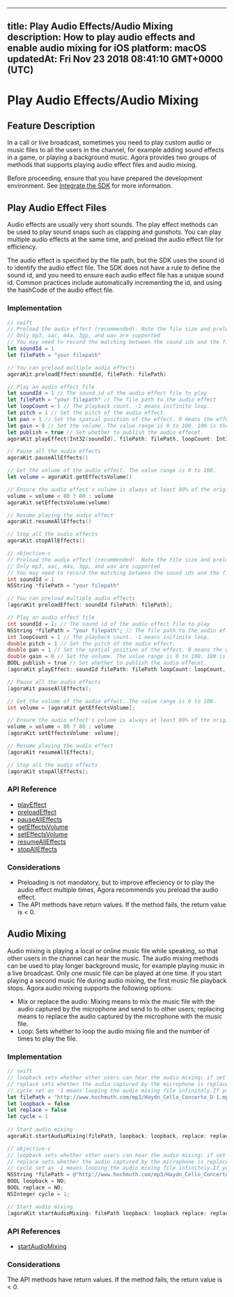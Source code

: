 
---
title: Play Audio Effects/Audio Mixing
description: How to play audio effects and enable audio mixing for iOS
platform: macOS
updatedAt: Fri Nov 23 2018 08:41:10 GMT+0000 (UTC)
---
# Play Audio Effects/Audio Mixing
## Feature Description
In a call or live broadcast, sometimes you need to play custom audio or music files to all the users in the channel, for example adding sound effects in a game, or playing a background music. Agora provides two groups of methods that supports playing audio effect files and audio mixing.

Before proceeding, ensure that you have prepared the development environment. See [Integrate the SDK](../../en/Voice/mac_video.md) for more information.
## Play Audio Effect Files

Audio effects are usually very short sounds. The play effect methods can be used to play sound snaps such as clapping and gunshots. You can play multiple audio effects at the same time, and preload the audio effect file for efficiency.

 The audio effect is specified by the file path, but the SDK uses the sound id to identify the audio effect file. The SDK does not have a rule to define the sound id, and you need to ensure each audio effect file has a unique sound id. Common practices include automatically incrementing the id, and using the hashCode of the audio effect file.

### Implementation

```swift
// swift
// Preload the audio effect (recommended). Note the file size and preload the file before joining the channel.
// Only mp3, aac, m4a, 3gp, and wav are supported
// You may need to record the matching between the sound ids and the file paths.
let soundId = 1
let filePath = "your filepath"

// You can preload multiple audio effects
agoraKit.preloadEffect(soundId, filePath: filePath)

// Play an audio effect file
let soundId = 1 // The sound id of the audio effect file to play
let filePath = "your filepath" // The file path to the audio effect
let loopCount = 1 // The playback count. -1 means inifinite loop.
let pitch = 1 // Set the pitch of the audio effect.
let pan = 1 // Set the spatial position of the effect. 0 means the effect shows ahead.
let gain = 0 // Set the volume. The value range is 0 to 100. 100 is the original volume.
let publish = true // Set whether to publish the audio effecet.
agoraKit.playEffect(Int32(soundId), filePath: filePath, loopCount: Int32(loopCount), pitch: pitch, pan: pan, gain: gain, publish: publish)

// Pause all the audio effects
agoraKit.pauseAllEffects()

// Get the volume of the audio effect. The value range is 0 to 100.
let volume = agoraKit.getEffectsVolume()

// Ensure the audio effect's volume is always at least 80% of the original volume.
volume = volume < 80 ? 80 : volume
agoraKit.setEffectsVolume(volume)

// Resume playing the audio effect
agoraKit.resumeAllEffects()

// Stop all the audio effects
agoraKit.stopAllEffects()
```

```objective-c
// objective-c
// Preload the audio effect (recommended). Note the file size and preload the file before joining the channel.
// Only mp3, aac, m4a, 3gp, and wav are supported
// You may need to record the matching between the sound ids and the file paths.
int soundId = 1
NSString *filePath = "your filepath"

// You can preload multiple audio effects
[agoraKit preloadEffect: soundId filePath: filePath];

// Play an audio effect file
int soundId = 1; // The sound id of the audio effect file to play
NSString *filePath = "your filepath"; // The file path to the audio effect
int loopCount = 1 // The playback count. -1 means inifinite loop.
double pitch = 1 // Set the pitch of the audio effect.
double pan = 1 // Set the spatial position of the effect. 0 means the effect shows ahead.
double gain = 0 // Set the volume. The value range is 0 to 100. 100 is the original volume.
BOOL publish = true // Set whether to publish the audio effecet.
[agoraKit playEffect: soundId filePath: filePath loopCount: loopCount, pitch: pitch, pan: pan, gain: gain, publish: publish];

// Pause all the audio effects
[agoraKit pauseAllEffects];

// Get the volume of the audio effect. The value range is 0 to 100.
int volume = [agoraKit getEffectsVolume];

// Ensure the audio effect's volume is always at least 80% of the original volume.
volume = volume < 80 ? 80 : volume
[agoraKit setEffectsVolume: volume];

// Resume playing the audio effect
[agoraKit resumeAllEffects];

// Stop all the audio effects
[agoraKit stopAllEffects];
```

### API Reference

- [playEffect](https://docs.agora.io/en/Voice/API%20Reference/oc/Classes/AgoraRtcEngineKit.html#//api/name/playEffect:filePath:loopCount:pitch:pan:gain:)
- [preloadEffect](https://docs.agora.io/en/Voice/API%20Reference/oc/Classes/AgoraRtcEngineKit.html#//api/name/preloadEffect:filePath:)
- [pauseAllEffects](https://docs.agora.io/en/Voice/API%20Reference/oc/Classes/AgoraRtcEngineKit.html#//api/name/pauseAllEffects)
- [getEffectsVolume](https://docs.agora.io/en/Voice/API%20Reference/oc/Classes/AgoraRtcEngineKit.html#//api/name/getEffectsVolume)
- [setEffectsVolume](https://docs.agora.io/en/Voice/API%20Reference/oc/Classes/AgoraRtcEngineKit.html#//api/name/setEffectsVolume:)
- [resumeAllEffects](https://docs.agora.io/en/Voice/API%20Reference/oc/Classes/AgoraRtcEngineKit.html#//api/name/resumeAllEffects)
- [stopAllEffects](https://docs.agora.io/en/Voice/API%20Reference/oc/Classes/AgoraRtcEngineKit.html#//api/name/stopAllEffects)

### Considerations

- Preloading is not mandatory, but to improve effeciency or to play the audio effect multiple times, Agora recommends you preload the audio effect.
- The API methods have return values. If the method fails, the return value is < 0.

## Audio Mixing

Audio mixing is playing a local or online music file while speaking, so that other users in the channel can hear the music. The audio mixing methods can be used to play longer background music, for example playing music in a live broadcast. Only one music file can be played at one time. If you start playing a second music file during audio mixing, the first music file playback stops.
Agora audio mixing supports the following options:

- Mix or replace the audio: Mixing means to mix the music file with the audio captured by the microphone and send to to other users; replacing means to replace the audio captured by the microphone with the music file.
- Loop: Sets whether to loop the audio mixing file and the number of times to play the file.

### Implementation

```swift
// swift
// loopback sets whether other users can hear the audio mixing; if set to true, only the local user can hear the audio mixing.
// replace sets whether the audio captured by the microphone is replaced by the audio mixing file. 
// cycle set as -1 means looping the audio mixing file infinitely.If you use a positive integer, it represents the number of times to play the file.
let filePath = "http://www.hochmuth.com/mp3/Haydn_Cello_Concerto_D-1.mp3"
let loopback = false
let replace = false 
let cycle = 1 
  
// Start audio mixing
agoraKit.startAudioMixing(filePath, loopback: loopback, replace: replace, cycle: cycle)
```

```objective-c
// objective-c
// loopback sets whether other users can hear the audio mixing; if set to YES, only the local user can hear the audio mixing.
// replace sets whether the audio captured by the microphone is replaced by the audio mixing file. 
// cycle set as -1 means looping the audio mixing file infinitely.If you use a positive integer, it represents the number of times to play the file.
NSString *filePath = @"http://www.hochmuth.com/mp3/Haydn_Cello_Concerto_D-1.mp3";
BOOL loopback = NO;
BOOL replace = NO;
NSInteger cycle = 1;

// Start audio mixing
[agoraKit startAudioMixing: filePath loopback: loopback replace: replace cycle: cycle];
```



### API References

- [startAudioMixing](https://docs.agora.io/en/Voice/API%20Reference/oc/Classes/AgoraRtcEngineKit.html#//api/name/startAudioMixing:loopback:replace:cycle:)

### Considerations

The API methods have return values. If the method fails, the return value is < 0.
